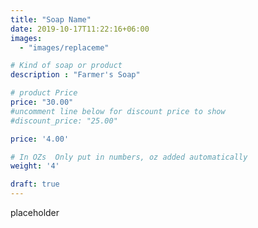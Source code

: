 ```yaml
---
title: "Soap Name"
date: 2019-10-17T11:22:16+06:00
images: 
  - "images/replaceme"

# Kind of soap or product
description : "Farmer's Soap"

# product Price
price: "30.00"
#uncomment line below for discount price to show
#discount_price: "25.00"

price: '4.00'

# In OZs  Only put in numbers, oz added automatically
weight: '4'

draft: true
---
```


placeholder